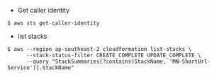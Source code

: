 - Get caller identity
```shell
$ aws sts get-caller-identity
```

- list stacks
```shell
$ aws --region ap-southeast-2 cloudformation list-stacks \
      --stack-status-filter CREATE_COMPLETE UPDATE_COMPLETE \
      --query "StackSummaries[?contains(StackName, 'MN-ShortUrl-Service')].StackName"
```
